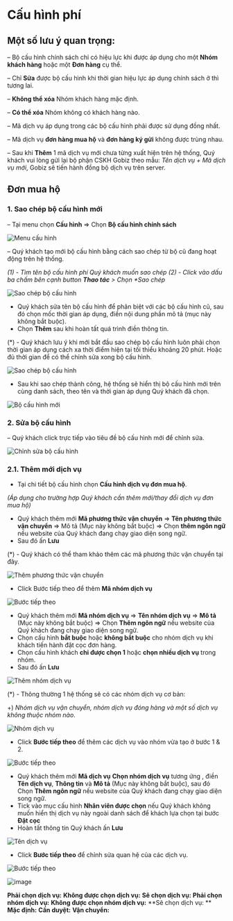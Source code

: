 # Cấu hình phí

## Một số lưu ý quan trọng:

– Bộ cấu hình chính sách chỉ có hiệu lực khi được áp dụng cho một **Nhóm khách hàng** hoặc một **Đơn hàng** cụ thể.

– Chỉ **Sửa** được bộ cấu hình khi thời gian hiệu lực áp dụng chính sách ở thì tương lai.

– **Không thể xóa** Nhóm khách hàng mặc định.

– **Có thể xóa** Nhóm không có khách hàng nào.

– Mã dịch vụ áp dụng trong các bộ cấu hình phải được sử dụng đồng nhất.

– Mã dịch vụ **đơn hàng mua hộ** và **đơn hàng ký gửi** không được trùng nhau.

– Sau khi **Thêm** 1 mã dịch vụ mới chưa từng xuất hiện trên hệ thống, Quý khách vui lòng gửi lại bộ phận CSKH Gobiz theo mẫu: _Tên dịch vụ + Mã dịch vụ mới_, Gobiz sẽ tiến hành đồng bộ dịch vụ trên server.

## Đơn mua hộ

### 1. Sao chép bộ cấu hình mới

– Tại menu chọn **Cấu hình** =&gt; Chọn **Bộ cấu hình chính sách**

![Menu c&#x1EA5;u h&#xEC;nh](https://user-images.githubusercontent.com/73226975/133953967-50499e47-5ffe-4a1c-b87e-2fc1f1ffb35e.png)

– Quý khách tạo mới bộ cấu hình bằng cách sao chép từ bộ cũ đang hoạt động trên hệ thống.

_\(1\) - Tìm tên bộ cấu hình phí Quý khách muốn sao chép_ _\(2\) - Click vào dấu ba chấm bên cạnh button **Thao tác** &gt; Chọn \*Sao chép_

![Sao ch&#xE9;p b&#x1ED9; c&#x1EA5;u h&#xEC;nh](https://user-images.githubusercontent.com/73226975/133954217-d4480199-e71b-473d-a7dd-d1da925955bd.png)

* Quý khách sửa tên bộ cấu hình để phân biệt với các bộ cấu hình cũ, sau đó chọn mốc thời gian áp dụng, điền nội dung phần mô tả \(mục này không bắt buộc\). 
* Chọn **Thêm** sau khi hoàn tất quá trình điền thông tin.

\(\*\) - Quý khách lưu ý khi mới bắt đầu sao chép bộ cấu hình luôn phải chọn thời gian áp dụng cách xa thời điểm hiện tại tối thiểu khoảng 20 phút. Hoặc đủ thời gian để có thể chỉnh sửa xong bộ cấu hình.

![Sao ch&#xE9;p b&#x1ED9; c&#x1EA5;u h&#xEC;nh](https://user-images.githubusercontent.com/73226975/133955691-091f1173-ad8b-4b3e-a4e2-6bb879512034.png)

* Sau khi sao chép thành công, hệ thống sẽ hiển thị bộ cấu hình mới trên cùng danh sách, theo tên và thời gian áp dụng Quý khách đã chọn.

![B&#x1ED9; c&#x1EA5;u h&#xEC;nh m&#x1EDB;i](https://user-images.githubusercontent.com/73226975/133956428-4b29298e-0c0b-463d-9f5d-3876fe2f750d.png)

### 2. Sửa bộ cấu hình

– Quý khách click trực tiếp vào tiêu đề bộ cấu hình mới để chỉnh sửa.

![Ch&#x1EC9;nh s&#x1EED;a b&#x1ED9; c&#x1EA5;u h&#xEC;nh](https://user-images.githubusercontent.com/73226975/133957097-c18647dc-7499-4c57-bc99-c938611d025e.png)

### 2.1. Thêm mới dịch vụ

* Tại chi tiết bộ cấu hình chọn **Cấu hình dịch vụ đơn mua hộ**.

_\(Áp dụng cho trường hợp Quý khách cần thêm mới/thay đổi dịch vụ đơn mua hộ\)_

* Quý khách thêm mới **Mã phương thức vận chuyển** =&gt; **Tên phương thức vận chuyển** =&gt; Mô tả \(Mục này không bắt buộc\) =&gt; Chọn **thêm ngôn ngữ** nếu website của Quý khách đang chạy giao diện song ngữ.
* Sau đó ấn **Lưu**

\(\*\) - Quý khách có thể tham khảo thêm các mã phương thức vận chuyển tại đây.

![Th&#xEA;m ph&#x1B0;&#x1A1;ng th&#x1EE9;c v&#x1EAD;n chuy&#x1EC3;n](https://user-images.githubusercontent.com/73226975/133957499-a3de7321-da16-422a-8b67-e959a23d876c.png)

* Click Bước tiếp theo để thêm **Mã nhóm dịch vụ**

![B&#x1B0;&#x1EDB;c ti&#x1EBF;p theo](https://user-images.githubusercontent.com/73226975/133957674-7b43e103-4a20-4d18-bc17-02134e30073c.png)

* Quý khách thêm mới **Mã nhóm dịch vụ** =&gt; **Tên nhóm dịch vụ** =&gt; **Mô tả** \(Mục này không bắt buộc\) =&gt; Chọn **Thêm ngôn ngữ** nếu website của Quý khách đang chạy giao diện song ngữ.
* Chọn cấu hình **bắt buộc** hoặc **không bắt buộc** cho nhóm dịch vụ khi khách tiến hành đặt cọc đơn hàng.
* Chọn cấu hình khách **chỉ được chọn 1** hoặc **chọn nhiều dịch vụ** trong nhóm.
* Sau đó ấn **Lưu**

![Th&#xEA;m nh&#xF3;m d&#x1ECB;ch v&#x1EE5;](https://user-images.githubusercontent.com/73226975/133957762-d5a58af4-eee8-4095-a60c-e079ee45a4a1.png)

\(\*\) - Thông thường 1 hệ thống sẽ có các nhóm dịch vụ cơ bản:

+\) _Nhóm dịch vụ vận chuyển, nhóm dịch vụ đóng hàng và một số dịch vụ không thuộc nhóm nào_.

![Nh&#xF3;m d&#x1ECB;ch v&#x1EE5;](https://user-images.githubusercontent.com/73226975/133957888-bb07c5ae-ca2a-4438-bd0d-e63bb2d42cf6.png)

* Click **Bước tiếp theo** để thêm các dịch vụ vào nhóm vừa tạo ở bước 1 & 2.

![B&#x1B0;&#x1EDB;c ti&#x1EBF;p theo](https://user-images.githubusercontent.com/73226975/133958704-d2da2e43-efde-423b-abfa-4caffdb4b9e5.png)

* Quý khách thêm mới **Mã dịch vụ** 
**Chọn nhóm dịch vụ** tương ứng , điền **Tên dịch vụ**,  **Thông tin** và **Mô tả** \(Mục này không bắt buộc\), sau đó Chọn **Thêm ngôn ngữ** nếu website của Quý khách đang chạy giao diện song ngữ.
* Tick vào mục cấu hình **Nhân viên được chọn** nếu Quý khách không muốn hiển thị dịch vụ này ngoài danh sách để khách lựa chọn tại bước **Đặt cọc**
* Hoàn tất thông tin Quý khách ấn **Lưu**

![Tên dịch vụ](https://user-images.githubusercontent.com/73226975/134134287-4c8a117c-6506-4753-b6f9-f096b4c29235.png)

* Click **Bước tiếp theo** để chỉnh sửa quan hệ của các dịch vụ.

![B&#x1B0;&#x1EDB;c ti&#x1EBF;p theo](https://user-images.githubusercontent.com/73226975/134137710-052ada47-131c-4240-bd60-0b36e51999b6.png)

![image](https://user-images.githubusercontent.com/73226975/134200087-96986cb4-df22-4aaf-a04a-4a557bb6a6df.png)

**Phải chọn dịch vụ:**
**Không được chọn dịch vụ:**
**Sẽ chọn dịch vụ:**
**Phải chọn nhóm dịch vụ:**
**Không được chọn nhóm dịch vụ:**
**Sẽ chọn dịch vụ: **
**Mặc định:**
**Cần duyệt:**
**Vận chuyển:**
